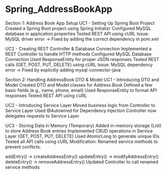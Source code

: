 ﻿# Spring_AddressBookApp

Section 1: Address Book App Setup UC1 - Setting Up Spring Boot Project Created a Spring Boot project using Spring Initializr Configured MySQL database in application.properties Tested REST API using cURL Issue: MySQL driver error → Fixed by adding the correct dependency in pom.xml

UC2 - Creating REST Controller & Database Connection Implemented a REST Controller to handle HTTP methods Configured MySQL Database Connection Used ResponseEntity for proper JSON responses Tested REST calls (GET, POST, PUT, DELETE) using cURL Issue: MySQL dependency error → Fixed by explicitly adding mysql-connector-java

Section 2: Handling AddressBook DTO & Model UC1 - Introducing DTO and Model Created DTO and Model classes for Address Book Defined a few basic fields (e.g., name, phone, email) Used ResponseEntity to format API responses Tested REST API using cURL

UC2 - Introducing Service Layer Moved business logic from Controller to Service Layer Used @Autowired for Dependency Injection Controller now delegates requests to Service Layer

UC3 - Storing Data in Memory (Temporary) Added in-memory storage (List) to store Address Book entries Implemented CRUD operations in Service Layer (GET, POST, PUT, DELETE) Used AtomicLong to generate unique IDs Tested all API calls using cURL Modification: Renamed service methods to prevent conflicts:

addEntry() → createAddressEntry() updateEntry() → modifyAddressEntry() deleteEntry() → removeAddressEntry() Updated Controller to call renamed service methods
